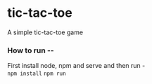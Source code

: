 # tic-tac-toe
A simple tic-tac-toe game

### How to run --
First install node, npm and serve and then run -<br/>
`npm install`
`npm run`
